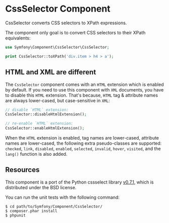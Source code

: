 CssSelector Component
=====================

CssSelector converts CSS selectors to XPath expressions.

The component only goal is to convert CSS selectors to their XPath
equivalents:

```php
use Symfony\Component\CssSelector\CssSelector;

print CssSelector::toXPath('div.item > h4 > a');
```

HTML and XML are different
--------------------------

The `CssSelector` component comes with an `HTML` extension which is enabled by
default. If you need to use this component with `XML` documents, you have to
disable this `HTML` extension. That's because, `HTML` tag & attribute names
are always lower-cased, but case-sensitive in `XML`:

```php
// disable `HTML` extension:
CssSelector::disableHtmlExtension();

// re-enable `HTML` extension:
CssSelector::enableHtmlExtension();
```

When the `HTML` extension is enabled, tag names are lower-cased, attribute
names are lower-cased, the following extra pseudo-classes are supported:
`checked`, `link`, `disabled`, `enabled`, `selected`, `invalid`, `hover`,
`visited`, and the `lang()` function is also added.

Resources
---------

This component is a port of the Python cssselect library
[v0.7.1](https://github.com/SimonSapin/cssselect/releases/tag/v0.7.1),
which is distributed under the BSD license.

You can run the unit tests with the following command:

    $ cd path/to/Symfony/Component/CssSelector/
    $ composer.phar install
    $ phpunit
